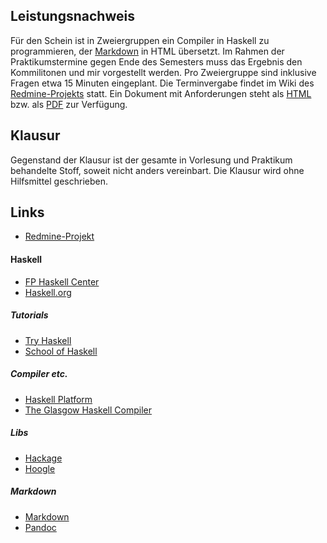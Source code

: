 ## Leistungsnachweis

Für den Schein ist in Zweiergruppen ein Compiler in Haskell zu programmieren, der
[Markdown](http://daringfireball.net/projects/markdown/) in HTML übersetzt. Im Rahmen der
Praktikumstermine gegen Ende des Semesters muss das Ergebnis den Kommilitonen und mir
vorgestellt werden. Pro Zweiergruppe sind inklusive Fragen etwa 15 Minuten eingeplant. Die
Terminvergabe findet im Wiki des
[Redmine-Projekts](https://redmine.cs.hm.edu/projects/2014-braun-compiler/wiki/Termine_Vorstellung_Compiler-Projekt)
statt. Ein Dokument mit Anforderungen steht als [HTML](/docs/lectures/compiler/html/Leistungsnachweis.html) bzw. als [PDF](/docs/lectures/compiler/pdf/Leistungsnachweis.pdf) zur Verfügung.

## Klausur

Gegenstand der Klausur ist der gesamte in Vorlesung und Praktikum
behandelte Stoff, soweit nicht anders vereinbart. Die Klausur
wird ohne Hilfsmittel geschrieben.

## Links

-   [Redmine-Projekt](https://redmine.cs.hm.edu/projects/2014-braun-funktionale-programmierung)

#### Haskell

-   [FP Haskell Center](https://www.fpcomplete.com/ide)
-   [Haskell.org](http://haskell.org/)

##### Tutorials

-   [Try Haskell](http://tryhaskell.org/)
-   [School of Haskell](https://haskell.fpcomplete.com/school)

##### Compiler etc.

-   [Haskell Platform](http://www.haskell.org/platform/)
-   [The Glasgow Haskell Compiler](http://www.haskell.org/ghc/)

##### Libs

-   [Hackage](http://hackage.haskell.org/)
-   [Hoogle](http://www.haskell.org/hoogle/)

##### Markdown

-   [Markdown](http://daringfireball.net/projects/markdown/)
-   [Pandoc](http://johnmacfarlane.net/pandoc/)

